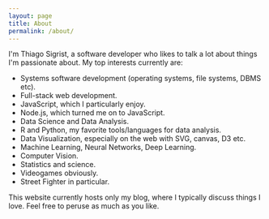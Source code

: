 ```yaml
---
layout: page
title: About
permalink: /about/
---
```


I'm Thiago Sigrist, a software developer who likes to talk a lot about things
I'm passionate about. My top interests currently are:

- Systems software development (operating systems, file systems, DBMS etc).
- Full-stack web development.
- JavaScript, which I particularly enjoy.
- Node.js, which turned me on to JavaScript.
- Data Science and Data Analysis.
- R and Python, my favorite tools/languages for data analysis.
- Data Visualization, especially on the web with SVG, canvas, D3 etc.
- Machine Learning, Neural Networks, Deep Learning.
- Computer Vision.
- Statistics and science.
- Videogames obviously.
- Street Fighter in particular.

This website currently hosts only my blog, where I typically discuss things I
love. Feel free to peruse as much as you like.
